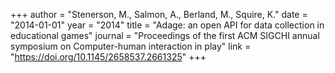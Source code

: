 +++
author = "Stenerson, M., Salmon, A., Berland, M., Squire, K."
date = "2014-01-01"
year = "2014"
title = "Adage: an open API for data collection in educational games"
journal = "Proceedings of the first ACM SIGCHI annual symposium on Computer-human interaction in play"
link = "https://doi.org/10.1145/2658537.2661325"
+++